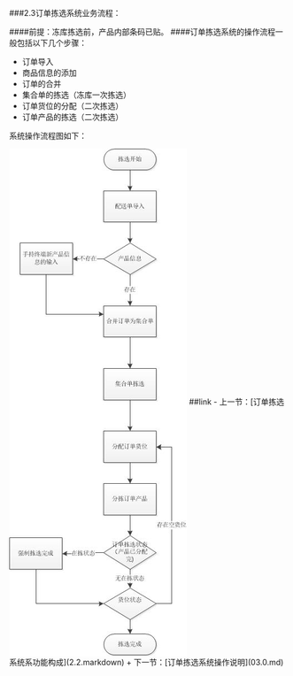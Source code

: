###2.3订单拣选系统业务流程：
 

####前提：冻库拣选前，产品内部条码已贴。
####订单拣选系统的操作流程一般包括以下几个步骤：
- 订单导入
- 商品信息的添加
- 订单的合并
- 集合单的拣选（冻库一次拣选）
- 订单货位的分配（二次拣选）
- 订单产品的拣选（二次拣选）

系统操作流程图如下：


<img src="images/订单拣选流程图.jpg"  alt = "图 2-5订单拣选系统--产品管理操作界面" align=center />
##link
- 上一节：[订单拣选系统系功能构成](2.2.markdown)
+ 下一节：[订单拣选系统操作说明](03.0.md)
